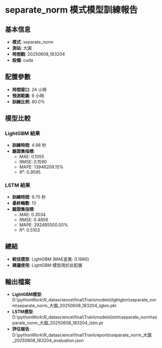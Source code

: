 
# separate_norm 模式模型訓練報告

## 基本信息
- **模式**: separate_norm
- **測站**: 大園
- **時間戳**: 20250608_183204
- **設備**: cuda

## 配置參數
- **時間窗口**: 24 小時
- **預測範圍**: 6 小時
- **訓練比例**: 80.0%

## 模型比較

### LightGBM 結果

- **訓練時間**: 4.98 秒
- **驗證集指標**:
  - MAE: 0.1055
  - RMSE: 0.1590
  - MAPE: 13946209.15%
  - R²: 0.9595

### LSTM 結果

- **訓練時間**: 9.75 秒
- **最終輪數**: 13
- **驗證集指標**:
  - MAE: 0.3034
  - RMSE: 0.4856
  - MAPE: 292485500.00%
  - R²: 0.5103

## 總結

- **較佳模型**: LightGBM (MAE差異: 0.1980)
- **建議使用**: LightGBM 模型用於此配置


## 輸出檔案
- **LightGBM模型**: D:\pythonWork\R_datascience\final\Train\models\lightgbm\separate_norm\separate_norm_大園_20250608_183204_lgbm.pkl
- **LSTM模型**: D:\pythonWork\R_datascience\final\Train\models\lstm\separate_norm\separate_norm_大園_20250608_183204_lstm.pt
- **評估報告**: D:\pythonWork\R_datascience\final\Train\reports\separate_norm_大園_20250608_183204_evaluation.json
